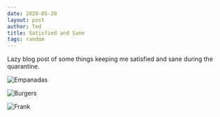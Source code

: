 ```yaml
---
date: 2020-05-30
layout: post
author: Ted
title: Satisfied and Sane
tags: random
---
```

Lazy blog post of some things keeping me satisfied and sane during the quarantine.

![Empanadas](/assets/empanadas.jpg)

![Burgers](/assets/burgers.jpg)

![Frank](/assets/frank.jpg)
